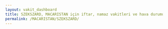 ```yaml
---
layout: vakit_dashboard
title: SZEKSZARD, MACARISTAN için iftar, namaz vakitleri ve hava durumu - ilçe/eyalet seç
permalink: /MACARISTAN/SZEKSZARD/
---
```


<script type="text/javascript">
  var GLOBAL_COUNTRY = 'MACARISTAN';
  var GLOBAL_CITY = 'SZEKSZARD';
  var GLOBAL_STATE = '';
  var lat = 72;
  var lon = 21;
</script>
